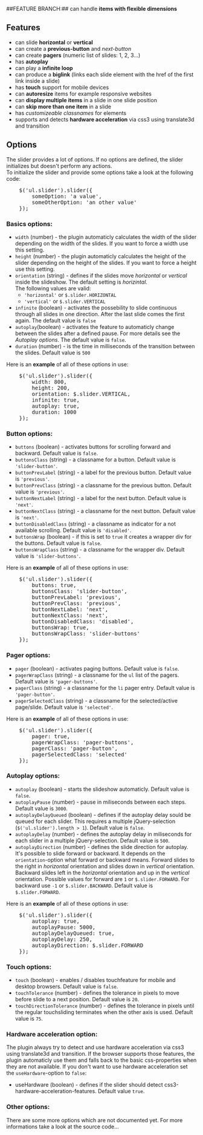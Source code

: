 ##FEATURE BRANCH:##
can handle **items with flexible dimensions**


## Features
* can slide **horizontal** or **vertical**
* can create a **previous-button** and *next-button*
* can create **pagers** (numeric list of slides: 1, 2, 3...)
* has **autoplay**
* can play a **infinite loop**
* can produce a **biglink** (links each slide element with the href of the first link inside a slide)
* has **touch** support for mobile devices
* can **autoresize** items for example responsive websites
* can **display multiple items** in a slide in one slide position
* can **skip more than one item** in a slide
* has *customizeable classnames* for elements
* supports and detects **hardware acceleration** via css3 using translate3d and transition








## Options
The slider provides a lot of options. If no options are defined, the slider initializes but doesn't perform any actions.  
To initialize the slider and provide some options take a look at the following code:
<pre>
	$('ul.slider').slider({
		someOption: 'a value',
		someOtherOption: 'an other value'
	});
</pre>

### Basics options:
* `width` (number) - the plugin automaticly calculates the width of the slider depending on the width of the slides. If you want to force a width use this setting.
* `height` (number) - the plugin automaticly calculates the height of the slider depending on the height of the slides. If you want to force a height use this setting.
* `orientation` (string) - defines if the slides move _horizontal_ or _vertical_ inside the slideshow. The default setting is _horizintal_.   
  The following values are valid:
	+ `'horizontal'` or `$.slider.HORIZONTAL`
	+ `'vertical'` or `$.slider.VERTICAL`
* `infinite` (boolean) - activates the possebility to slide continuous through all slides in one direction. After the last slide comes the first again. The default value is `false`
* `autoplay`(boolean) - activates the feature to automaticly change between the slides after a defined pause. For more details see the _Autoplay options_. The default value is `false`.
* `duration` (number) - is the time in milliseconds of the transition between the slides. Default value is `500`

Here is an **example** of all of these options in use:
<pre>
	$('ul.slider').slider({
		width: 800,
		height: 200,
		orientation: $.slider.VERTICAL,
		infinite: true,
		autoplay: true,
		duration: 1000
	});
</pre>

### Button options:
* `buttons`	(boolean) - activates buttons for scrolling forward and backward. Default value is `false`.
* `buttonsClass` (string) - a classname for a button. Default value is `'slider-button'`.
* `buttonPrevLabel` (string) - a label for the previous button. Default value is `'previous'`.
* `buttonPrevClass` (string) - a classname for the previous button. Default value is `'previous'`.
* `buttonNextLabel` (string) - a label for the next button. Default value is `'next'`.
* `buttonNextClass` (string) - a classname for the next button. Default value is `'next'`.
* `buttonDisabledClass` (string) - a classname as indicator for a not available scrolling. Default value is `'disabled'`.
* `buttonsWrap` (boolean) - if this is set to `true` it creates a wrapper div for the buttons. Default value is `false`.
* `buttonsWrapClass` (string) - a classname for the wrapper div. Default value is `'slider-buttons'`.

Here is an **example** of all of these options in use:
<pre>
	$('ul.slider').slider({
		buttons: true,
		buttonsClass: 'slider-button',
		buttonPrevLabel: 'previous',
		buttonPrevClass: 'previous',
		buttonNextLabel: 'next',
		buttonNextClass: 'next',
		buttonDisabledClass: 'disabled',
		buttonsWrap: true,
		buttonsWrapClass: 'slider-buttons'
	});
</pre>

### Pager options:
* `pager` (boolean) - activates paging buttons. Default value is `false`.
* `pagerWrapClass` (string)  - a classname for the `ul` list of the pagers. Default value is `'pager-buttons'`.
* `pagerClass` (string) - a classname for the `li` pager entry. Default value is `'pager-button'`.
* `pagerSelectedClass` (string) - a classname for the selected/active page/slide. Default value is `'selected'`.

Here is an **example** of all of these options in use:
<pre>
	$('ul.slider').slider({
		pager: true,
		pagerWrapClass: 'pager-buttons',
		pagerClass: 'pager-button',
		pagerSelectedClass: 'selected'
	});
</pre>

### Autoplay options:
* `autoplay` (boolean) - starts the slideshow automaticly. Default value is `false`.
* `autoplayPause` (number) - pause in miliseconds between each steps. Default value is `3000`.
* `autoplayDelayQueued` (boolean) - defines if the autoplay delay sould be queued for each slider. This requires a multiple jQuery-selection (`$('ul.slider').length > 1`). Default value is `false`.
* `autoplayDelay` (number) - defines the autoplay delay in miliseconds for each slider in a multiple jQuery-selection. Default value is `500`.
* `autoplayDirection` (number) - defines the slide direction for autoplay. It's possible to slide forward or backward. It depends on the `orientation`-option what forward or backward means. Forward slides to the right in _horizontal_ orientation and slides down in _vertical_ orientation. Backward slides left in the _horizontal_ orientation and up in the _vertical_ orientation. Possible values for forward are `1` or `$.slider.FORWARD`. For backward use `-1` or `$.slider.BACKWARD`. Default value is `$.slider.FORWARD`.

Here is an **example** of all of these options in use:
<pre>
	$('ul.slider').slider({
		autoplay: true,
		autoplayPause: 5000,
		autoplayDelayQueued: true,
		autoplayDelay: 250,
		autoplayDirection: $.slider.FORWARD
	});
</pre>

### Touch options:
* `touch` (boolean) - enables / disables touchfeature for mobile and desktop browsers. Default value is `false`.
* `touchTolerance` (number) -  defines the tolerance in pixels to move before slide to a next position. Default value is `20`.
* `touchDirectionTolerance` (number) - defines the tolerance in pixels until the regular touchsliding terminates when the other axis is used. Default value is `75`.

### Hardware acceleration option:
The plugin always try to detect and use hardware acceleration via css3 using translate3d and transition.
If the browser supports those features, the plugin automaticly use them and falls back to the basic css-properties when they are not available. If you don't want to use hardware acceleration set the `useHardware`-option to `false`:
* useHardware (boolean) - defines if the slider should detect css3-hardware-acceleration-features. Default value `true`.

### Other options:
There are some more options which are not documented yet.
For more informations take a look at the source code...